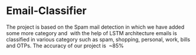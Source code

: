 # Email-Classifier
The project is based on the Spam mail detection in which we have added some more category and  with the help of LSTM architecture emails is classified in various category such as spam, shopping, personal, work, bills and OTPs. The accuracy of our project is  ~85%
